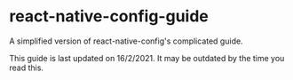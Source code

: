 # react-native-config-guide
A simplified version of react-native-config's complicated guide.

This guide is last updated on 16/2/2021. It may be outdated by the time you read this.
